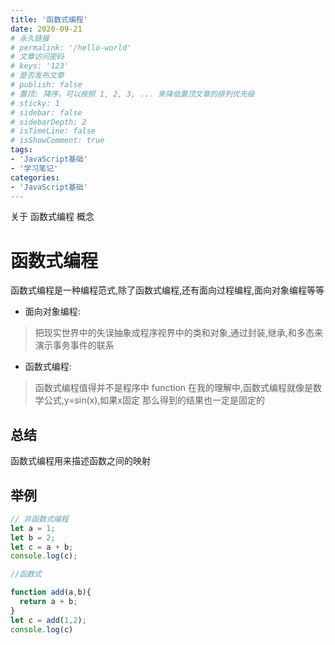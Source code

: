 ```yaml
---
title: '函数式编程'
date: 2020-09-21
# 永久链接
# permalink: '/hello-world'
# 文章访问密码
# keys: '123'
# 是否发布文章
# publish: false
# 置顶: 降序，可以按照 1, 2, 3, ... 来降低置顶文章的排列优先级
# sticky: 1
# sidebar: false
# sidebarDepth: 2
# isTimeLine: false
# isShowComment: true
tags:
- 'JavaScript基础'
- '学习笔记'
categories:
- 'JavaScript基础'
---
```


关于 函数式编程 概念

<!-- more -->

# 函数式编程

函数式编程是一种编程范式,除了函数式编程,还有面向过程编程,面向对象编程等等

- 面向对象编程:
> 把现实世界中的失误抽象成程序视界中的类和对象,通过封装,继承,和多态来演示事务事件的联系

- 函数式编程:
> 函数式编程值得并不是程序中 function 在我的理解中,函数式编程就像是数学公式,y=sin(x),如果x固定 那么得到的结果也一定是固定的

## 总结

函数式编程用来描述函数之间的映射

## 举例

```js
// 非函数式编程
let a = 1;
let b = 2;
let c = a + b;
console.log(c);

//函数式

function add(a,b){
  return a + b;
}
let c = add(1,2);
console.log(c)
```
